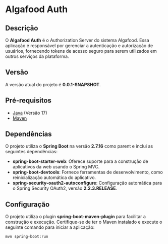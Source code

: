 # Algafood Auth

## Descrição
O **Algafood Auth** é o Authorization Server do sistema Algafood. Essa aplicação é responsável por gerenciar a autenticação e autorização de usuários, fornecendo tokens de acesso seguro para serem utilizados em outros serviços da plataforma.

## Versão
A versão atual do projeto é **0.0.1-SNAPSHOT**.

## Pré-requisitos
- [Java](https://www.oracle.com/java/technologies/javase-downloads.html) (Versão 17)
- [Maven](https://maven.apache.org/download.cgi)

## Dependências
O projeto utiliza o **Spring Boot** na versão **2.7.16** como parent e inclui as seguintes dependências:

- **spring-boot-starter-web**: Oferece suporte para a construção de aplicativos da web usando o Spring MVC.
- **spring-boot-devtools**: Fornece ferramentas de desenvolvimento, como reinicialização automática do aplicativo.
- **spring-security-oauth2-autoconfigure**: Configuração automática para o Spring Security OAuth2, versão **2.2.3.RELEASE**.

## Configuração
O projeto utiliza o plugin **spring-boot-maven-plugin** para facilitar a construção e execução. Certifique-se de ter o Maven instalado e execute o seguinte comando para iniciar a aplicação:

```bash
mvn spring-boot:run
```